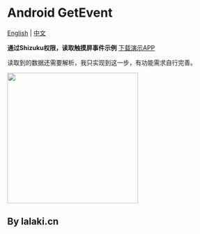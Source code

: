 # Android GetEvent

[English](README_en.md) | [中文](README.md)

**通过Shizuku权限，读取触摸屏事件示例**  [下载演示APP](https://github.com/lalakii/get_event/releases/)

读取到的数据还需要解析，我只实现到这一步，有功能需求自行完善。

<img src="./video/demo.gif" width="300"/>

## By lalaki.cn
